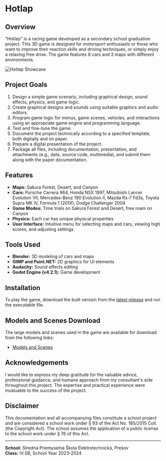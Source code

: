 # Hotlap

## Overview
"Hotlap" is a racing game developed as a secondary school graduation project. This 3D game is designed for motorsport enthusiasts or those who want to improve their reaction skills and driving techniques, or simply enjoy a relaxing free drive. The game features 8 cars and 3 maps with different environments.

![Hotlap Showcase](HotlapShowcase.gif)

## Project Goals
1. Design a simple game scenario, including graphical design, sound effects, physics, and game logic.
2. Create graphical designs and sounds using suitable graphics and audio editors.
3. Program game logic for menus, game scenes, vehicles, and interactions using an appropriate game engine and programming language.
4. Test and fine-tune the game.
5. Document the project technically according to a specified template, both digitally and on paper.
6. Prepare a digital presentation of the project.
7. Package all files, including documentation, presentation, and attachments (e.g., data, source code, multimedia), and submit them along with the paper documentation.

## Features
- **Maps:** Sakura Forest, Desert, and Canyon
- **Cars:** Porsche Carrera 964, Honda NSX 1997, Mitsubishi Lancer Evolution VII, Mercedes-Benz 190 Evolution II, Mazda Rx-7 Fd3s, Toyota Supra MK IV, Formula 1 (201X), Dodge Challenger 2004
- **Game Modes:** Time trials on Sakura Forest and Desert, free roam on Canyon
- **Physics:** Each car has unique physical properties
- **User Interface:** Intuitive menu for selecting maps and cars, viewing high scores, and adjusting settings

## Tools Used
- **Blender:** 3D modeling of cars and maps
- **GIMP and Paint.NET:** 2D graphics for UI elements
- **Audacity:** Sound effects editing
- **Godot Engine (v4.2.1):** Game development

## Installation
To play the game, download the built version from the [latest release](https://github.com/YYYYOINKER/Hotlap/releases/latest) and run the executable file.

## Models and Scenes Download
The large models and scenes used in the game are available for download from the following links:
- [Models and Scenes](https://drive.google.com/drive/folders/1F7A8z314d9doi8fQRLVBM47PR38cxiK_?usp=sharing)

## Acknowledgements
I would like to express my deep gratitude for the valuable advice, professional guidance, and humane approach from my consultant's side throughout this project. The expertise and practical experience were invaluable to the success of the project.

## Disclaimer
This documentation and all accompanying files constitute a school project and are considered a school work under § 93 of the Act No. 185/2015 Coll. (the Copyright Act). The school assumes the application of a public license to the school work under § 76 of this Act.

---

**School:** Stredná Priemyselná Škola Elektrotechnická, Prešov  
**Class:** IV.SB, School Year 2023-2024
